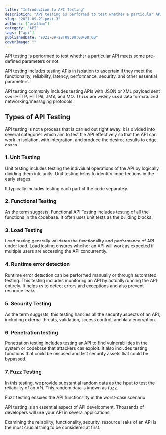 ```yaml
---
title: "Introduction to API Testing"
description: "API testing is performed to test whether a particular API meets pre-defined parameters or not."
slug: "2021-09-28-post-3"
authors: ["pratham"]
category: "API"
tags: ["api"]
publishedDate: "2021-09-28T08:00:00+08:00"
coverImage: ""
---
```


<Lead>
 API testing is performed to test whether a particular API meets some pre-defined parameters or not.
</Lead>
    
   
API testing includes testing APIs in isolation to ascertain if they meet the functionality, reliability, latency, performance, security, and other essential parameters.    

API testing commonly includes testing APIs with JSON or XML payload sent over HTTP, HTTPS, JMS, and MQ. These are widely used data formats and networking/messaging protocols.  

## Types of API Testing

API testing is not a process that is carried out right away. It is divided into several categories which aim to test the API effectively so that the API can work in isolation, with integration, and produce the desired results to edge cases.   

### 1. Unit Testing

Unit testing includes testing the individual operations of the API by logically dividing them into units. Unit testing helps to identify imperfections in the early stages.

It typically includes testing each part of the code separately.

### 2. Functional Testing

As the term suggests, Functional API Testing includes testing of all the functions in the codebase. It often uses unit tests as the building blocks.  

### 3. Load Testing

Load testing generally validates the functionality and performance of API under load. Load testing ensures whether an API will work as expected if multiple users are accessing the API concurrently.

### 4. Runtime error detection

Runtime error detection can be performed manually or through automated testing. This testing includes monitoring an API by actually running the API entirely. It helps us to detect errors and exceptions and also prevent resource leaks.

### 5. Security Testing

As the term suggests, this testing handles all the security aspects of an API, including external threats, validation, access control, and data encryption.

### 6. Penetration testing

Penetration testing includes testing an API to find vulnerabilities in the system or codebase that attackers can exploit. It also includes testing functions that could be misused and test security assets that could be bypassed.

### 7. Fuzz Testing

In this testing, we provide substantial random data as the input to test the reliability of an API. This random data is known as fuzz.

Fuzz testing ensures the API functionality in the worst-case scenario.   

API testing is an essential aspect of API development. Thousands of developers will use your API in several applications.

Examining the reliability, functionality, security, resource leaks of an API is the most crucial thing to be considered at first.
